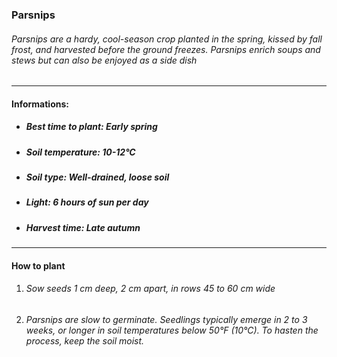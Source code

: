### Parsnips

###### Parsnips are a hardy, cool-season crop planted in the spring, kissed by fall frost, and harvested before the ground freezes. Parsnips enrich soups and stews but can also be enjoyed as a side dish

---

#### Informations:

- ##### Best time to plant: Early spring
- ##### Soil temperature: 10-12°C
- ##### Soil type: Well-drained, loose soil
- ##### Light: 6 hours of sun per day
- ##### Harvest time: Late autumn

---

#### How to plant

1. ###### Sow seeds 1 cm deep, 2 cm apart, in rows 45 to 60 cm wide
2. ###### Parsnips are slow to germinate. Seedlings typically emerge in 2 to 3 weeks, or longer in soil temperatures below 50°F (10°C). To hasten the process, keep the soil moist.
